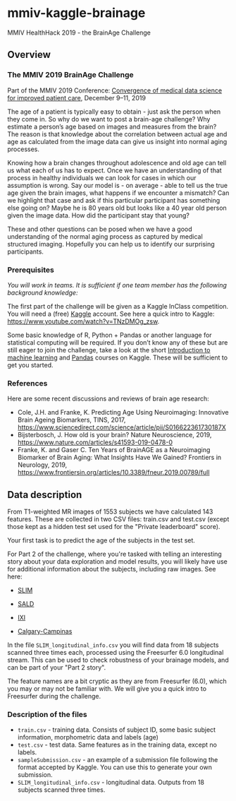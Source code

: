 # mmiv-kaggle-brainage
MMIV HealthHack 2019 - the BrainAge Challenge

## Overview

### The MMIV 2019 BrainAge Challenge

Part of the MMIV 2019 Conference: [Convergence of medical data science for improved patient care](https://mmiv.no/conference), December 9–11, 2019

The age of a patient is typically easy to obtain - just ask the person when they come in. So why do we want to post a brain-age challenge? Why estimate a person’s age based on images and measures from the brain? The reason is that knowledge about the correlation between actual age and age as calculated from the image data can give us insight into normal aging processes.

Knowing how a brain changes throughout adolescence and old age can tell us what each of us has to expect. Once we have an understanding of that process in healthy individuals we can look for cases in which our assumption is wrong. Say our model is - on average - able to tell us the true age given the brain images, what happens if we encounter a mismatch? Can we highlight that case and ask if this particular participant has something else going on? Maybe he is 80 years old but looks like a 40 year old person given the image data. How did the participant stay that young?

These and other questions can be posed when we have a good understanding of the normal aging process as captured by medical structured imaging. Hopefully you can help us to identify our surprising participants.

### Prerequisites

_You will work in teams. It is sufficient if one team member has the following background knowledge:_

The first part of the challenge will be given as a Kaggle InClass competition. You will need a (free) [Kaggle](https://www.kaggle.com) account. See here a quick intro to Kaggle: https://www.youtube.com/watch?v=TNzDMOg_zsw.

Some basic knowledge of R, Python + Pandas or another language for statistical computing will be required. If you don’t know any of these but are still eager to join the challenge, take a look at the short [Introduction to machine learning](https://www.kaggle.com/learn/intro-to-machine-learning) and [Pandas](https://www.kaggle.com/learn/pandas) courses on Kaggle. These will be sufficient to get you started.

### References

Here are some recent discussions and reviews of brain age research:

 - Cole, J.H. and Franke, K. Predicting Age Using Neuroimaging: Innovative Brain Ageing Biomarkers, TINS, 2017, https://www.sciencedirect.com/science/article/pii/S016622361730187X
 - Bijsterbosch, J. How old is your brain? Nature Neuroscience, 2019, https://www.nature.com/articles/s41593-019-0478-0
 - Franke, K. and Gaser C. Ten Years of BrainAGE as a Neuroimaging Biomarker of Brain Aging: What Insights Have We Gained? Frontiers in Neurology, 2019, https://www.frontiersin.org/articles/10.3389/fneur.2019.00789/full



## Data description

From T1-weighted MR images of 1553 subjects we have calculated 143 features. These are collected in two CSV files: train.csv and test.csv (except those kept as a hidden test set used for the "Private leaderboard" score).

Your first task is to predict the age of the subjects in the test set.

For Part 2 of the challenge, where you're tasked with telling an interesting story about your data exploration and model results, you will likely have use for additional information about the subjects, including raw images. See here:

 - [SLIM](http://fcon_1000.projects.nitrc.org/indi/retro/southwestuni_qiu_index.html)

 - [SALD](http://fcon_1000.projects.nitrc.org/indi/retro/sald.html)

 - [IXI](https://sites.google.com/view/calgary-campinas-dataset/home)

 - [Calgary-Campinas](http://brain-development.org/ixi-dataset)

In the file `SLIM_longitudinal_info.csv` you will find data from 18 subjects scanned three times each, processed using the Freesurfer 6.0 longitudinal stream. This can be used to check robustness of your brainage models, and can be part of your "Part 2 story".

The feature names are a bit cryptic as they are from Freesurfer (6.0), which you may or may not be familiar with. We will give you a quick intro to Freesurfer during the challenge.

### Description of the files
 - `train.csv` - training data. Consists of subject ID, some basic subject information, morphometric data and labels (age)
 - `test.csv` - test data. Same features as in the training data, except no labels.
 - `sampleSubmission.csv` - an example of a submission file following the format accepted by Kaggle. You can use this to generate your own submission.
 - `SLIM_longitudinal_info.csv` - longitudinal data. Outputs from 18 subjects scanned three times.
